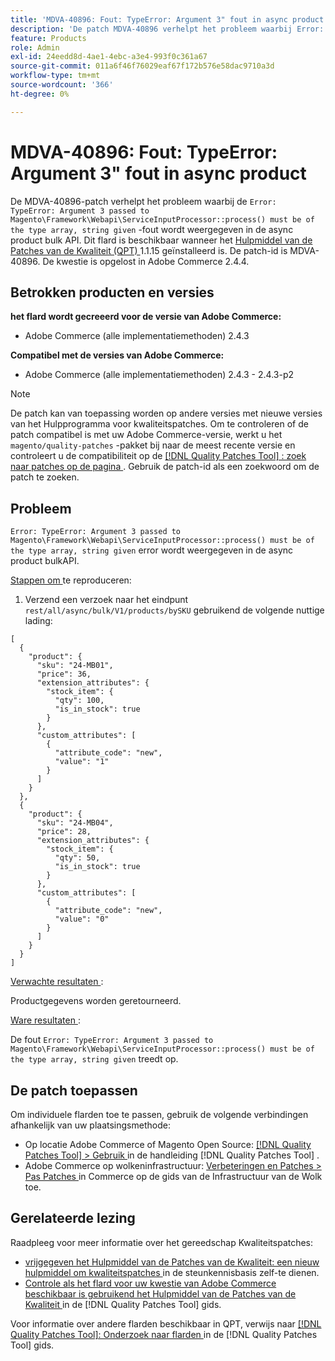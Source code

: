```yaml
---
title: 'MDVA-40896: Fout: TypeError: Argument 3" fout in async product'
description: 'De patch MDVA-40896 verhelpt het probleem waarbij Error: TypeError: Argument 3 passed to MagentoFrameworkWebapiServiceInputProcessor::process() must be of the type array, string given&grave; error is displayed in async product bulk API. Deze patch is beschikbaar wanneer [Quality Patches Tool (QPT)] (https://experienceleague.adobe.com/nl/docs/commerce-operations/tools/quality-patches-tool/quality-patches-tool-to-self-serve-quality-patches) 1.1.15 is geïnstalleerd. De patch-id is MDVA-40896. De kwestie is opgelost in Adobe Commerce 2.4.4.'
feature: Products
role: Admin
exl-id: 24eedd8d-4ae1-4ebc-a3e4-993f0c361a67
source-git-commit: 011a6f46f76029eaf67f172b576e58dac9710a3d
workflow-type: tm+mt
source-wordcount: '366'
ht-degree: 0%

---
```


# MDVA-40896: Fout: TypeError: Argument 3&quot; fout in async product

De MDVA-40896-patch verhelpt het probleem waarbij de `Error: TypeError: Argument 3 passed to Magento\Framework\Webapi\ServiceInputProcessor::process() must be of the type array, string given` -fout wordt weergegeven in de async product bulk API. Dit flard is beschikbaar wanneer het [ Hulpmiddel van de Patches van de Kwaliteit (QPT) ](https://experienceleague.adobe.com/nl/docs/commerce-operations/tools/quality-patches-tool/quality-patches-tool-to-self-serve-quality-patches) 1.1.15 geïnstalleerd is. De patch-id is MDVA-40896. De kwestie is opgelost in Adobe Commerce 2.4.4.

## Betrokken producten en versies

**het flard wordt gecreeerd voor de versie van Adobe Commerce:**

* Adobe Commerce (alle implementatiemethoden) 2.4.3

**Compatibel met de versies van Adobe Commerce:**

* Adobe Commerce (alle implementatiemethoden) 2.4.3 - 2.4.3-p2

>[!NOTE]
>
>De patch kan van toepassing worden op andere versies met nieuwe versies van het Hulpprogramma voor kwaliteitspatches. Om te controleren of de patch compatibel is met uw Adobe Commerce-versie, werkt u het `magento/quality-patches` -pakket bij naar de meest recente versie en controleert u de compatibiliteit op de [[!DNL Quality Patches Tool] : zoek naar patches op de pagina ](https://experienceleague.adobe.com/nl/docs/commerce-operations/tools/quality-patches-tool/quality-patches-tool-to-self-serve-quality-patches) . Gebruik de patch-id als een zoekwoord om de patch te zoeken.

## Probleem

`Error: TypeError: Argument 3 passed to Magento\Framework\Webapi\ServiceInputProcessor::process() must be of the type array, string given` error wordt weergegeven in de async product bulkAPI.

<u> Stappen om </u> te reproduceren:

1. Verzend een verzoek naar het eindpunt `rest/all/async/bulk/V1/products/bySKU` gebruikend de volgende nuttige lading:

```RESTAPI
[
  {
    "product": {
      "sku": "24-MB01",
      "price": 36,
      "extension_attributes": {
        "stock_item": {
          "qty": 100,
          "is_in_stock": true
        }
      },
      "custom_attributes": [
        {
          "attribute_code": "new",
          "value": "1"
        }
      ]
    }
  },
  {
    "product": {
      "sku": "24-MB04",
      "price": 28,
      "extension_attributes": {
        "stock_item": {
          "qty": 50,
          "is_in_stock": true
        }
      },
      "custom_attributes": [
        {
          "attribute_code": "new",
          "value": "0"
        }
      ]
    }
  }
]
```

<u> Verwachte resultaten </u>:

Productgegevens worden geretourneerd.

<u> Ware resultaten </u>:

De fout `Error: TypeError: Argument 3 passed to Magento\Framework\Webapi\ServiceInputProcessor::process() must be of the type array, string given` treedt op.

## De patch toepassen

Om individuele flarden toe te passen, gebruik de volgende verbindingen afhankelijk van uw plaatsingsmethode:

* Op locatie Adobe Commerce of Magento Open Source: [[!DNL Quality Patches Tool] > Gebruik ](/help/tools/quality-patches-tool/usage.md) in de handleiding [!DNL Quality Patches Tool] .
* Adobe Commerce op wolkeninfrastructuur: [ Verbeteringen en Patches > Pas Patches ](https://experienceleague.adobe.com/docs/commerce-cloud-service/user-guide/develop/upgrade/apply-patches.html?lang=nl-NL) in Commerce op de gids van de Infrastructuur van de Wolk toe.

## Gerelateerde lezing

Raadpleeg voor meer informatie over het gereedschap Kwaliteitspatches:

* [ vrijgegeven het Hulpmiddel van de Patches van de Kwaliteit: een nieuw hulpmiddel om kwaliteitspatches ](https://experienceleague.adobe.com/nl/docs/commerce-operations/tools/quality-patches-tool/quality-patches-tool-to-self-serve-quality-patches) in de steunkennisbasis zelf-te dienen.
* [ Controle als het flard voor uw kwestie van Adobe Commerce beschikbaar is gebruikend het Hulpmiddel van de Patches van de Kwaliteit ](/help/tools/quality-patches-tool/patches-available-in-qpt/check-patch-for-magento-issue-with-magento-quality-patches.md) in de [!DNL Quality Patches Tool] gids.

Voor informatie over andere flarden beschikbaar in QPT, verwijs naar [[!DNL Quality Patches Tool]: Onderzoek naar flarden ](https://experienceleague.adobe.com/tools/commerce-quality-patches/index.html?lang=nl-NL) in de [!DNL Quality Patches Tool] gids.
